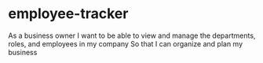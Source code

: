 # employee-tracker


As a business owner
I want to be able to view and manage the departments, roles, and employees in my company
So that I can organize and plan my business